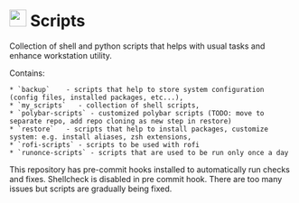 # <img src="https://upload.wikimedia.org/wikipedia/commons/thumb/3/35/Tux.svg/204px-Tux.svg.png" width="30"> Scripts

Collection of shell and python scripts that helps with usual tasks and enhance workstation utility.

Contains:

```
* `backup`    - scripts that help to store system configuration (config files, installed packages, etc...),
* `my_scripts`   - collection of shell scripts,
* `polybar-scripts` - customized polybar scripts (TODO: move to separate repo, add repo cloning as new step in restore)
* `restore`   - scripts that help to install packages, customize system: e.g. install aliases, zsh extensions,
* `rofi-scripts` - scripts to be used with rofi
* `runonce-scripts` - scripts that are used to be run only once a day
```

This repository has pre-commit hooks installed to automatically run checks and fixes. Shellcheck is disabled in pre commit hook.
There are too many issues but scripts are gradually being fixed.
